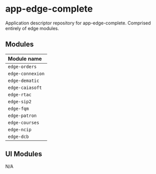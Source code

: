 # app-edge-complete

Application descriptor repository for app-edge-complete. Comprised entirely of edge modules.

## Modules

| Module name      |
|:-----------------|
| `edge-orders`    |
| `edge-connexion` |
| `edge-dematic`   |
| `edge-caiasoft`  |
| `edge-rtac`      |
| `edge-sip2`      |
| `edge-fqm`       |
| `edge-patron`    |
| `edge-courses`   |
| `edge-ncip`      |
| `edge-dcb`       |

## UI Modules

N/A
